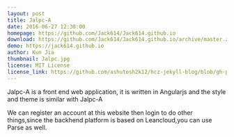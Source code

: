 ```yaml
---
layout: post
title: Jalpc-A
date: 2016-06-27 12:30:00
homepage: https://github.com/Jack614/Jack614.github.io
download: https://github.com/Jack614/Jack614.github.io/archive/master.zip
demo: https://jack614.github.io
author: Kun Jia
thumbnail: Jalpc.jpg
license: MIT License
license_link: https://github.com/ashutosh2k12/hcz-jekyll-blog/blob/gh-pages/LICENSE
---
```


Jalpc-A is a front end web application, it is written in Angularjs and the style and theme is similar with Jalpc-A

We can register an account at this website then login to do other things,since the backhend platform is based on Leancloud,you can use Parse as well.

